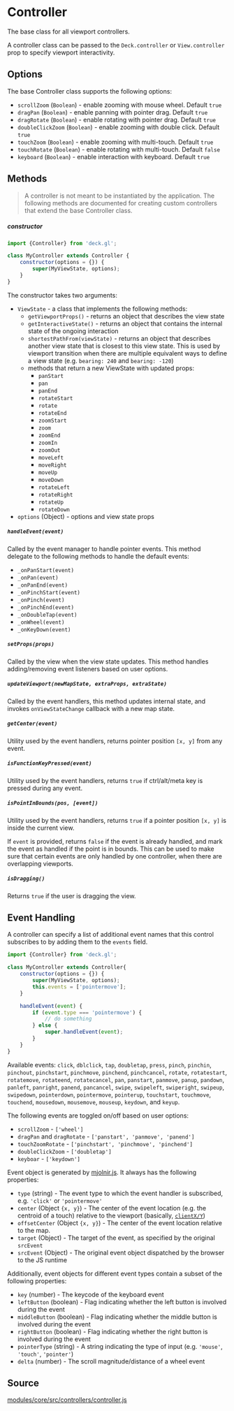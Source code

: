 # Controller

The base class for all viewport controllers.

A controller class can be passed to the `Deck.controller` or `View.controller` prop to specify viewport interactivity.


## Options

The base Controller class supports the following options:

* `scrollZoom` (`Boolean`) - enable zooming with mouse wheel. Default `true`
* `dragPan` (`Boolean`) - enable panning with pointer drag. Default `true`
* `dragRotate` (`Boolean`) - enable rotating with pointer drag. Default `true`
* `doubleClickZoom` (`Boolean`) - enable zooming with double click. Default `true`
* `touchZoom` (`Boolean`) - enable zooming with multi-touch. Default `true`
* `touchRotate` (`Boolean`) - enable rotating with multi-touch. Default `false`
* `keyboard` (`Boolean`) - enable interaction with keyboard. Default `true`


## Methods

> A controller is not meant to be instantiated by the application. The following methods are documented for creating custom controllers that extend the base Controller class.

##### constructor

```js
import {Controller} from 'deck.gl';

class MyController extends Controller {
    constructor(options = {}) {
        super(MyViewState, options);
    }
}
```

The constructor takes two arguments:

* `ViewState` - a class that implements the following methods:
  - `getViewportProps()` - returns an object that describes the view state
  - `getInteractiveState()` - returns an object that contains the internal state of the ongoing interaction
  - `shortestPathFrom(viewState)` - returns an object that describes another view state that is closest to this view state. This is used by viewport transition when there are multiple equivalent ways to define a view state (e.g. `bearing: 240` and `bearing: -120`)
  - methods that return a new ViewState with updated props:
    + `panStart`
    + `pan`
    + `panEnd`
    + `rotateStart`
    + `rotate`
    + `rotateEnd`
    + `zoomStart`
    + `zoom`
    + `zoomEnd`
    + `zoomIn`
    + `zoomOut`
    + `moveLeft`
    + `moveRight`
    + `moveUp`
    + `moveDown`
    + `rotateLeft`
    + `rotateRight`
    + `rotateUp`
    + `rotateDown`
* `options` (Object) - options and view state props


##### `handleEvent(event)`

Called by the event manager to handle pointer events. This method delegate to the following methods to handle the default events:

* `_onPanStart(event)`
* `_onPan(event)`
* `_onPanEnd(event)`
* `_onPinchStart(event)`
* `_onPinch(event)`
* `_onPinchEnd(event)`
* `_onDoubleTap(event)`
* `_onWheel(event)`
* `_onKeyDown(event)`

##### `setProps(props)`

Called by the view when the view state updates. This method handles adding/removing event listeners based on user options.

##### `updateViewport(newMapState, extraProps, extraState)`

Called by the event handlers, this method updates internal state, and invokes `onViewStateChange` callback with a new map state.

##### `getCenter(event)`

Utility used by the event handlers, returns pointer position `[x, y]` from any event.

##### `isFunctionKeyPressed(event)`

Utility used by the event handlers, returns `true` if ctrl/alt/meta key is pressed during any event.

##### `isPointInBounds(pos, [event])`

Utility used by the event handlers, returns `true` if a pointer position `[x, y]` is inside the current view.

If `event` is provided, returns `false` if the event is already handled, and mark the event as handled if the point is in bounds. This can be used to make sure that certain events are only handled by one controller, when there are overlapping viewports.

##### `isDragging()`

Returns `true` if the user is dragging the view.



## Event Handling

A controller can specify a list of additional event names that this control subscribes to by adding them to the `events` field.

```js
import {Controller} from 'deck.gl';

class MyController extends Controller{
    constructor(options = {}) {
        super(MyViewState, options);
        this.events = ['pointermove'];
    }

    handleEvent(event) {
        if (event.type === 'pointermove') {
            // do something
        } else {
            super.handleEvent(event);
        }
    }
}
```

Available events: `click`, `dblclick`, `tap`, `doubletap`, `press`, `pinch`, `pinchin`, `pinchout`, `pinchstart`, `pinchmove`, `pinchend`, `pinchcancel`, `rotate`, `rotatestart`, `rotatemove`, `rotateend`, `rotatecancel`, `pan`, `panstart`, `panmove`, `panup`, `pandown`, `panleft`, `panright`, `panend`, `pancancel`, `swipe`, `swipeleft`, `swiperight`, `swipeup`, `swipedown`, `pointerdown`, `pointermove`, `pointerup`, `touchstart`, `touchmove`, `touchend`, `mousedown`, `mousemove`, `mouseup`, `keydown`, and `keyup`.

The following events are toggled on/off based on user options:

* `scrollZoom` - `['wheel']`
* `dragPan` and `dragRotate` - `['panstart', 'panmove', 'panend']`
* `touchZoomRotate` - `['pinchstart', 'pinchmove', 'pinchend']`
* `doubleClickZoom` - `['doubletap']`
* `keyboar` - `['keydown']`

Event object is generated by [mjolnir.js](https://github.com/uber-web/mjolnir.js). It always has the following properties:

* `type` (string) -  The event type to which the event handler is subscribed, e.g. `'click'` or `'pointermove'`
* `center` (Object `{x, y}`) - The center of the event location (e.g. the centroid of a touch) relative to the viewport (basically, [`clientX/Y`](https://developer.mozilla.org/en-US/docs/Web/API/MouseEvent/clientX))
* `offsetCenter` (Object `{x, y}`) - The center of the event location relative to the map.
* `target` (Object) - The target of the event, as specified by the original `srcEvent`
* `srcEvent` (Object) - The original event object dispatched by the browser to the JS runtime

Additionally, event objects for different event types contain a subset of the following properties:

* `key` (number) - The keycode of the keyboard event
* `leftButton` (boolean) - Flag indicating whether the left button is involved during the event
* `middleButton` (boolean) - Flag indicating whether the middle button is involved during the event
* `rightButton` (boolean) - Flag indicating whether the right button is involved during the event
* `pointerType` (string) - A string indicating the type of input (e.g. `'mouse'`, `'touch'`, `'pointer'`)
* `delta` (number) - The scroll magnitude/distance of a wheel event



## Source

[modules/core/src/controllers/controller.js](https://github.com/uber/deck.gl/tree/8.1-release/modules/core/src/controllers/controller.js)

